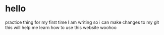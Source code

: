 # hello
practice thing for my first time
I am writing so i can make changes to my git
this will help me learn how to use this website
woohoo
